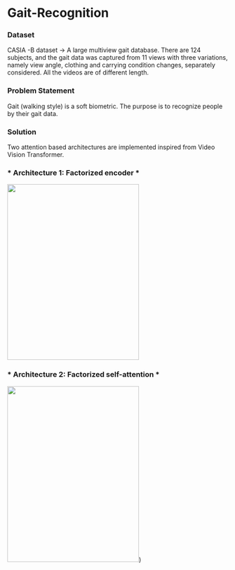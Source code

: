 # Gait-Recognition

### Dataset ###
CASIA -B dataset -> A large multiview gait database. There are 124 subjects, and the gait data was captured from 11 views with three variations, namely view angle, clothing and carrying condition changes, separately considered. All the videos are of different length.

### Problem Statement ###
Gait (walking style)  is a soft biometric. The purpose is to recognize people by their gait data.

### Solution ###
Two attention based architectures are implemented inspired from Video Vision Transformer. 


### * Architecture 1: Factorized encoder * ###
<img src ="https://github.com/Shivani-15/Gait-Recognition/assets/58560161/1f83d35a-a46f-409b-9c5d-d2a70b0c95fd" width= 300 height = 400>

### * Architecture 2: Factorized self-attention * ###
<img src = "https://github.com/Shivani-15/Gait-Recognition/assets/58560161/7d73a6a7-0808-4c8c-beed-8dab2dd268ee" width= 300 height = 400>)

